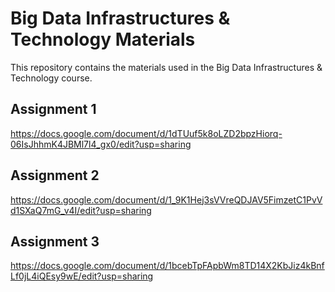 # Big Data Infrastructures & Technology Materials

This repository contains the materials used in the Big Data Infrastructures & Technology course.



## Assignment 1

https://docs.google.com/document/d/1dTUuf5k8oLZD2bpzHiorq-06IsJhhmK4JBMl7l4_gx0/edit?usp=sharing


## Assignment 2
https://docs.google.com/document/d/1_9K1Hej3sVVreQDJAV5FimzetC1PvVd1SXaQ7mG_v4I/edit?usp=sharing

## Assignment 3

https://docs.google.com/document/d/1bcebTpFApbWm8TD14X2KbJiz4kBnfLf0jL4iQEsy9wE/edit?usp=sharing
